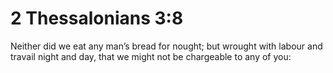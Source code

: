 # 2 Thessalonians 3:8

Neither did we eat any man’s bread for nought; but wrought with labour and travail night and day, that we might not be chargeable to any of you:
